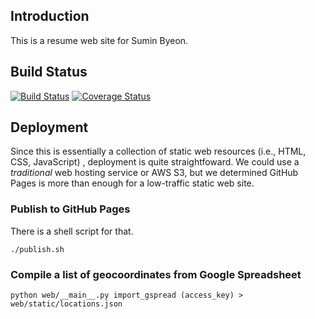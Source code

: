 Introduction
-------------

This is a resume web site for Sumin Byeon.

Build Status
------------

[![Build Status](https://travis-ci.org/suminb/web.svg?branch=develop)](https://travis-ci.org/suminb/web)
[![Coverage Status](https://coveralls.io/repos/suminb/web/badge.svg?branch=develop&service=github)](https://coveralls.io/github/suminb/web?branch=develop)

Deployment
----------

Since this is essentially a collection of static web resources (i.e., HTML,
CSS, JavaScript) , deployment is quite straightfoward. We could use a
*traditional* web hosting service or AWS S3, but we determined GitHub Pages
is more than enough for a low-traffic static web site.

### Publish to GitHub Pages

There is a shell script for that.

    ./publish.sh


### Compile a list of geocoordinates from Google Spreadsheet

    python web/__main__.py import_gspread (access_key) > web/static/locations.json
